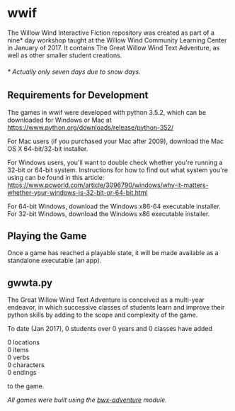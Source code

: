 # wwif

The Willow Wind Interactive Fiction repository was created as part of a
nine* day workshop taught at the Willow Wind Community Learning Center in
January of 2017.  It contains The Great Willow Wind Text Adventure, as well as
other smaller student creations.

###### \* Actually only seven days due to snow days.

## Requirements for Development

The games in wwif were developed with python 3.5.2, which can be downloaded for Windows or Mac at https://www.python.org/downloads/release/python-352/

For Mac users (if you purchased your Mac after 2009), download the Mac OS X 64-bit/32-bit installer.

For Windows users, you'll want to double check whether you're running a 32-bit or 64-bit system.  Instructions for how to find out what system you're using can be found in this article: https://www.pcworld.com/article/3096790/windows/why-it-matters-whether-your-windows-is-32-bit-or-64-bit.html

For 64-bit Windows, download the Windows x86-64 executable installer.
For 32-bit Windows, download the Windows x86 executable installer.

## Playing the Game

Once a game has reached a playable state, it will be made available as a standalone executable (an app).

## gwwta.py

The Great Willow Wind Text Adventure is conceived as a multi-year endeavor, in
which successive classes of students learn and improve their python skills by
adding to the scope and complexity of the game.

To date (Jan 2017), 0 students over 0 years and 0 classes have added  
  
0 locations  
0 items  
0 verbs  
0 characters  
0 endings  
  
to the game.

*All games were built using the [bwx-adventure](https://github.com/gever/bwx-adventure) module.*
